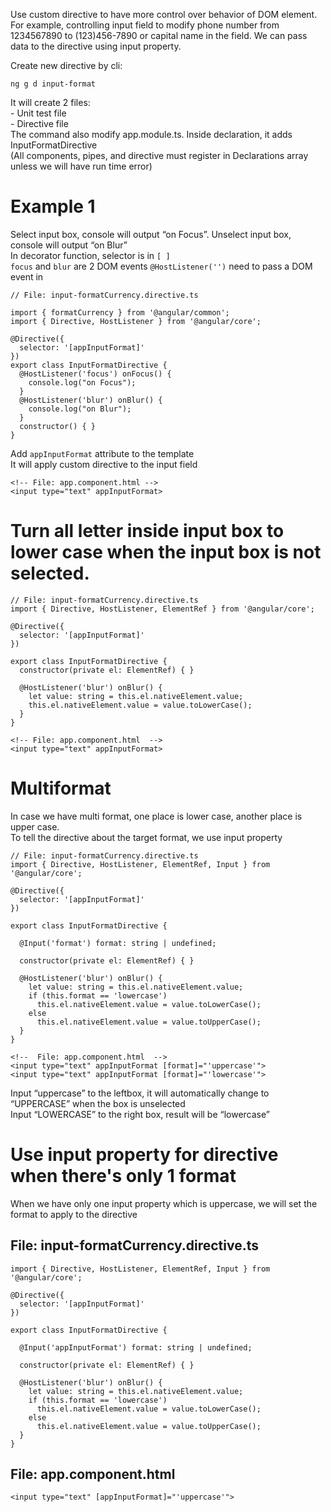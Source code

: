 Use custom directive to have more control over behavior of DOM element. <br>
For example, controlling input field to modify phone number from 1234567890 to (123)456-7890 or capital name in the field.
We can pass data to the directive using input property. <br>
 
Create new directive by cli: 
```
ng g d input-format
```
It will create 2 files: <br>
	- Unit test file <br>
	- Directive file <br>
The command also modify app.module.ts. Inside declaration, it adds InputFormatDirective<br>
(All components, pipes, and directive must register in Declarations array unless we will have run time error)


# Example 1
Select input box, console will output “on Focus”. Unselect input box, console will output “on Blur”<br>
In decorator function, selector is in ```[ ]```<br>
```focus``` and ```blur``` are 2 DOM events
```@HostListener('')``` need to pass a DOM event in
```
// File: input-formatCurrency.directive.ts 

import { formatCurrency } from '@angular/common';
import { Directive, HostListener } from '@angular/core';

@Directive({
  selector: '[appInputFormat]'
})
export class InputFormatDirective {
  @HostListener('focus') onFocus() {
    console.log("on Focus");
  }
  @HostListener('blur') onBlur() {
    console.log("on Blur");
  }
  constructor() { }
}
```
Add ```appInputFormat``` attribute to the template<br>
It will apply custom directive to the input field

```
<!-- File: app.component.html -->
<input type="text" appInputFormat>
```

# Turn all letter inside input box to lower case when the input box is not selected.
```
// File: input-formatCurrency.directive.ts 
import { Directive, HostListener, ElementRef } from '@angular/core';

@Directive({
  selector: '[appInputFormat]'
})

export class InputFormatDirective {
  constructor(private el: ElementRef) { }

  @HostListener('blur') onBlur() {
    let value: string = this.el.nativeElement.value;
    this.el.nativeElement.value = value.toLowerCase();
  }
}
```
```
<!-- File: app.component.html  -->
<input type="text" appInputFormat>
```

# Multiformat
In case we have multi format, one place is lower case, another place is upper case. <br>
To tell the directive about the target format, we use input property

```
// File: input-formatCurrency.directive.ts 
import { Directive, HostListener, ElementRef, Input } from '@angular/core';

@Directive({
  selector: '[appInputFormat]'
})

export class InputFormatDirective {
  
  @Input('format') format: string | undefined;

  constructor(private el: ElementRef) { }

  @HostListener('blur') onBlur() {
    let value: string = this.el.nativeElement.value;
    if (this.format == 'lowercase')
      this.el.nativeElement.value = value.toLowerCase();
    else
      this.el.nativeElement.value = value.toUpperCase();
  }
}
```
```
<!--  File: app.component.html  -->
<input type="text" appInputFormat [format]="'uppercase'">
<input type="text" appInputFormat [format]="'lowercase'">
```
Input “uppercase” to the leftbox, it will automatically change to “UPPERCASE” when the box is unselected <br>
Input “LOWERCASE” to the right box, result will be “lowercase”

# Use input property for directive when there's only 1 format
When we have only one input property which is uppercase, we will set the format to apply to the directive
## File: input-formatCurrency.directive.ts 
```
import { Directive, HostListener, ElementRef, Input } from '@angular/core';

@Directive({
  selector: '[appInputFormat]'
})

export class InputFormatDirective {
  
  @Input('appInputFormat') format: string | undefined;

  constructor(private el: ElementRef) { }

  @HostListener('blur') onBlur() {
    let value: string = this.el.nativeElement.value;
    if (this.format == 'lowercase')
      this.el.nativeElement.value = value.toLowerCase();
    else
      this.el.nativeElement.value = value.toUpperCase();
  }
}
```
## File: app.component.html 
```
<input type="text" [appInputFormat]="'uppercase'">
```

